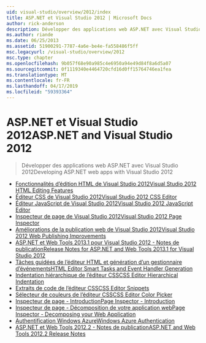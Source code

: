 ```yaml
---
uid: visual-studio/overview/2012/index
title: ASP.NET et Visual Studio 2012 | Microsoft Docs
author: rick-anderson
description: Développer des applications web ASP.NET avec Visual Studio 2012
ms.author: riande
ms.date: 06/25/2013
ms.assetid: 51900291-7787-4a6e-be4e-fa558486f5ff
msc.legacyurl: /visual-studio/overview/2012
msc.type: chapter
ms.openlocfilehash: 9b057f68e90a985c4e6950a94e49d84f8a6d5a07
ms.sourcegitcommit: 0f1119340e4464720cfd16d0ff15764746ea1fea
ms.translationtype: MT
ms.contentlocale: fr-FR
ms.lasthandoff: 04/17/2019
ms.locfileid: "59393364"
---
```

# <a name="aspnet-and-visual-studio-2012"></a><span data-ttu-id="07fd7-103">ASP.NET et Visual Studio 2012</span><span class="sxs-lookup"><span data-stu-id="07fd7-103">ASP.NET and Visual Studio 2012</span></span>

> <span data-ttu-id="07fd7-104">Développer des applications web ASP.NET avec Visual Studio 2012</span><span class="sxs-lookup"><span data-stu-id="07fd7-104">Developing ASP.NET web apps with Visual Studio 2012</span></span>


- [<span data-ttu-id="07fd7-105">Fonctionnalités d’édition HTML de Visual Studio 2012</span><span class="sxs-lookup"><span data-stu-id="07fd7-105">Visual Studio 2012 HTML Editing Features</span></span>](visual-studio-2012-html-editing-features.md)
- [<span data-ttu-id="07fd7-106">Éditeur CSS de Visual Studio 2012</span><span class="sxs-lookup"><span data-stu-id="07fd7-106">Visual Studio 2012 CSS Editor</span></span>](visual-studio-2012-css-editor.md)
- [<span data-ttu-id="07fd7-107">Éditeur JavaScript de Visual Studio 2012</span><span class="sxs-lookup"><span data-stu-id="07fd7-107">Visual Studio 2012 JavaScript Editor</span></span>](visual-studio-2012-javascript-editor.md)
- [<span data-ttu-id="07fd7-108">Inspecteur de page de Visual Studio 2012</span><span class="sxs-lookup"><span data-stu-id="07fd7-108">Visual Studio 2012 Page Inspector</span></span>](visual-studio-2012-page-inspector.md)
- [<span data-ttu-id="07fd7-109">Améliorations de la publication web de Visual Studio 2012</span><span class="sxs-lookup"><span data-stu-id="07fd7-109">Visual Studio 2012 Web Publishing Improvements</span></span>](visual-studio-2012-web-publishing-improvements.md)
- [<span data-ttu-id="07fd7-110">ASP.NET et Web Tools 2013.1 pour Visual Studio 2012 - Notes de publication</span><span class="sxs-lookup"><span data-stu-id="07fd7-110">Release Notes for ASP.NET and Web Tools 2013.1 for Visual Studio 2012</span></span>](aspnet-and-web-tools-20131-for-visual-studio-2012.md)
- [<span data-ttu-id="07fd7-111">Tâches guidées de l’éditeur HTML et génération d’un gestionnaire d’événements</span><span class="sxs-lookup"><span data-stu-id="07fd7-111">HTML Editor Smart Tasks and Event Handler Generation</span></span>](visual-studio-vnext-videos-html-editor-smart-tasks-and-event-handler-generation.md)
- [<span data-ttu-id="07fd7-112">Indentation hiérarchique de l’éditeur CSS</span><span class="sxs-lookup"><span data-stu-id="07fd7-112">CSS Editor Hierarchical Indentation</span></span>](visual-studio-vnext-videos-css-editor-hierarchical-indentation.md)
- [<span data-ttu-id="07fd7-113">Extraits de code de l’éditeur CSS</span><span class="sxs-lookup"><span data-stu-id="07fd7-113">CSS Editor Snippets</span></span>](visual-studio-vnext-videos-css-editor-snippets.md)
- [<span data-ttu-id="07fd7-114">Sélecteur de couleurs de l’éditeur CSS</span><span class="sxs-lookup"><span data-stu-id="07fd7-114">CSS Editor Color Picker</span></span>](visual-studio-vnext-videos-css-editor-color-picker.md)
- [<span data-ttu-id="07fd7-115">Inspecteur de page - Introduction</span><span class="sxs-lookup"><span data-stu-id="07fd7-115">Page Inspector - Introduction</span></span>](visual-studio-vnext-videos-page-inspector-introduction.md)
- [<span data-ttu-id="07fd7-116">Inspecteur de page - Décomposition de votre application web</span><span class="sxs-lookup"><span data-stu-id="07fd7-116">Page Inspector - Decomposing your Web Application</span></span>](visual-studio-vnext-videos-page-inspector-decomposing-your-web-application.md)
- [<span data-ttu-id="07fd7-117">Authentification Windows Azure</span><span class="sxs-lookup"><span data-stu-id="07fd7-117">Windows Azure Authentication</span></span>](windows-azure-authentication.md)
- [<span data-ttu-id="07fd7-118">ASP.NET et Web Tools 2012.2 - Notes de publication</span><span class="sxs-lookup"><span data-stu-id="07fd7-118">ASP.NET and Web Tools 2012.2 Release Notes</span></span>](aspnet-and-web-tools-20122-release-notes-rtw.md)
